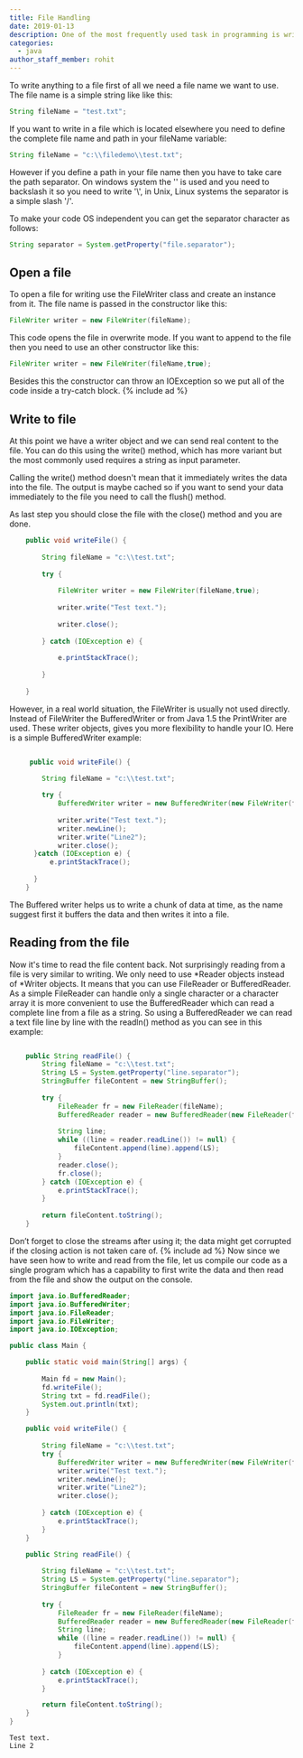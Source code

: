 ```yaml
---
title: File Handling
date: 2019-01-13
description: One of the most frequently used task in programming is writing to and reading from a file. To do this in Java there are more possibilities. At this time only the most frequently used text file handling solutions will be presented. 
categories:
  - java
author_staff_member: rohit
---
```


To write anything to a file first of all we need a file name we want to use. The file name is a simple string like like this:

```java
String fileName = "test.txt";
```
If you want to write in a file which is located elsewhere you need to define the complete file name and path in your fileName variable:
```java
String fileName = "c:\\filedemo\\test.txt";
```

However if you define a path in your file name then you have to take care the path separator. On windows system the '\' is used and you need to backslash it so you need to write '\\', in Unix, Linux systems the separator is a simple slash '/'.
 
To make your code OS independent you can get the separator character as follows:

```java
String separator = System.getProperty("file.separator");
```

## Open a file
To open a file for writing use the FileWriter class and create an instance from it. The file name is passed in the constructor like this:

```java
FileWriter writer = new FileWriter(fileName);
```

This code opens the file in overwrite mode. If you want to append to the file then you need to use an other constructor like this:

```java
FileWriter writer = new FileWriter(fileName,true);
```

Besides this the constructor can throw an IOException so we put all of the code inside a try-catch block.
{% include ad %}
## Write to file
At this point we have a writer object and we can send real content to the file. You can do this using the write() method, which has more variant but the most commonly used requires a string as input parameter.
 
Calling the write() method doesn't mean that it immediately writes the data into the file. The output is maybe cached so if you want to send your data immediately to the file you need to call the flush() method.
 
As last step you should close the file with the close() method and you are done.

```java
	public void writeFile() {
	
		String fileName = "c:\\test.txt";
	
		try {
	
			FileWriter writer = new FileWriter(fileName,true);
	
			writer.write("Test text.");
	
			writer.close();
	
		} catch (IOException e) {
	
			e.printStackTrace();
	
		}
	
	}
```

However, in a real world situation, the FileWriter is usually not used directly. Instead of FileWriter the BufferedWriter or from Java 1.5 the PrintWriter are used. These writer objects, gives you more flexibility to handle your IO.
Here is a simple BufferedWriter example:

```java

     public void writeFile() {
	   
		String fileName = "c:\\test.txt";

		try {
			BufferedWriter writer = new BufferedWriter(new FileWriter(fileName,true));
			
			writer.write("Test text.");
			writer.newLine();
			writer.write("Line2");
			writer.close();
	  }catch (IOException e) {
		  e.printStackTrace();
	 
	  } 
	}
```

The Buffered writer helps us to write a chunk of data at time, as the name suggest first it buffers the data and then writes it into a file.

## Reading from the file
Now it's time to read the file content back. Not surprisingly reading from a file is very similar to writing. We only need to use *Reader objects instead of *Writer objects. It means that you can use FileReader or BufferedReader. As a simple FileReader can handle only a single character or a character array it is more convenient to use the BufferedReader which can read a complete line from a file as a string. So using a BufferedReader we can read a text file line by line with the readln() method as you can see in this example:

```java

	public String readFile() {
	    String fileName = "c:\\test.txt";
	    String LS = System.getProperty("line.separator");
	    StringBuffer fileContent = new StringBuffer();
	 
	    try {
	        FileReader fr = new FileReader(fileName);
	        BufferedReader reader = new BufferedReader(new FileReader(fileName));
	 
	        String line;
	        while ((line = reader.readLine()) != null) {
	            fileContent.append(line).append(LS);
	        }
	        reader.close();
	        fr.close();
	    } catch (IOException e) {
	        e.printStackTrace();
	    }
	 
	    return fileContent.toString();
	}
```
Don’t forget to close the streams after using it; the data might get corrupted if the closing action is not taken care of. 
{% include ad %}
Now since we have seen how to write and read from the file, let us compile our code as a single program which has a capability to first write the data and then read from the file and show the output on the console.

```java
import java.io.BufferedReader;
import java.io.BufferedWriter;
import java.io.FileReader;
import java.io.FileWriter;
import java.io.IOException;

public class Main {

	public static void main(String[] args) {
	
		Main fd = new Main();
		fd.writeFile();
		String txt = fd.readFile();
		System.out.println(txt);
	}

	public void writeFile() {
	
		String fileName = "c:\\test.txt";
		try {
			BufferedWriter writer = new BufferedWriter(new FileWriter(fileName,true));
			writer.write("Test text.");
			writer.newLine();
			writer.write("Line2");
			writer.close();
		
		} catch (IOException e) {		
			e.printStackTrace();		
		}	
	}

	public String readFile() {
	
		String fileName = "c:\\test.txt";
		String LS = System.getProperty("line.separator");
		StringBuffer fileContent = new StringBuffer();
		
		try {
			FileReader fr = new FileReader(fileName);
			BufferedReader reader = new BufferedReader(new FileReader(fileName));
			String line;
			while ((line = reader.readLine()) != null) {
				fileContent.append(line).append(LS);
			}
			
		} catch (IOException e) {		
			e.printStackTrace();		
		}

		return fileContent.toString();	
	}
}
```
```text
Test text.
Line 2
```














